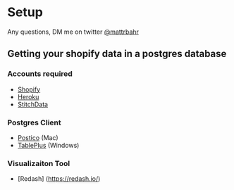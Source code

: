 # Setup

Any questions, DM me on twitter [@mattrbahr](https://twitter.com/mattrbahr)

## Getting your shopify data in a postgres database

### Accounts required
* [Shopify](https://www.shopify.com/?ref=hodi-inc)
* [Heroku](http://heroku.com/)
* [StitchData](http://stitchdata.com/)

### Postgres Client
* [Postico](https://eggerapps.at/postico/) (Mac)
* [TablePlus](https://tableplus.io/) (Windows)

### Visualizaiton Tool
* [Redash] (https://redash.io/) 
